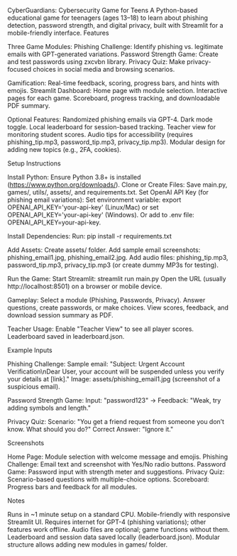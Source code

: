 CyberGuardians: Cybersecurity Game for Teens
A Python-based educational game for teenagers (ages 13–18) to learn about phishing detection, password strength, and digital privacy, built with Streamlit for a mobile-friendly interface.
Features

Three Game Modules:
Phishing Challenge: Identify phishing vs. legitimate emails with GPT-generated variations.
Password Strength Game: Create and test passwords using zxcvbn library.
Privacy Quiz: Make privacy-focused choices in social media and browsing scenarios.


Gamification: Real-time feedback, scoring, progress bars, and hints with emojis.
Streamlit Dashboard: 
Home page with module selection.
Interactive pages for each game.
Scoreboard, progress tracking, and downloadable PDF summary.


Optional Features:
Randomized phishing emails via GPT-4.
Dark mode toggle.
Local leaderboard for session-based tracking.
Teacher view for monitoring student scores.
Audio tips for accessibility (requires phishing_tip.mp3, password_tip.mp3, privacy_tip.mp3).
Modular design for adding new topics (e.g., 2FA, cookies).



Setup Instructions

Install Python: Ensure Python 3.8+ is installed (https://www.python.org/downloads/).
Clone or Create Files: Save main.py, games/, utils/, assets/, and requirements.txt.
Set OpenAI API Key (for phishing email variations):
Set environment variable: export OPENAI_API_KEY='your-api-key' (Linux/Mac) or set OPENAI_API_KEY='your-api-key' (Windows).
Or add to .env file: OPENAI_API_KEY=your-api-key.


Install Dependencies:
Run: pip install -r requirements.txt


Add Assets:
Create assets/ folder.
Add sample email screenshots: phishing_email1.jpg, phishing_email2.jpg.
Add audio files: phishing_tip.mp3, password_tip.mp3, privacy_tip.mp3 (or create dummy MP3s for testing).


Run the Game:
Start Streamlit: streamlit run main.py
Open the URL (usually http://localhost:8501) on a browser or mobile device.


Gameplay:
Select a module (Phishing, Passwords, Privacy).
Answer questions, create passwords, or make choices.
View scores, feedback, and download session summary as PDF.


Teacher Usage:
Enable "Teacher View" to see all player scores.
Leaderboard saved in leaderboard.json.



Example Inputs

Phishing Challenge:
Sample email: "Subject: Urgent Account Verification\nDear User, your account will be suspended unless you verify your details at [link]."
Image: assets/phishing_email1.jpg (screenshot of a suspicious email).


Password Strength Game:
Input: "password123" → Feedback: "Weak, try adding symbols and length."


Privacy Quiz:
Scenario: "You get a friend request from someone you don’t know. What should you do?"
Correct Answer: "Ignore it."



Screenshots

Home Page: Module selection with welcome message and emojis.
Phishing Challenge: Email text and screenshot with Yes/No radio buttons.
Password Game: Password input with strength meter and suggestions.
Privacy Quiz: Scenario-based questions with multiple-choice options.
Scoreboard: Progress bars and feedback for all modules.

Notes

Runs in ~1 minute setup on a standard CPU.
Mobile-friendly with responsive Streamlit UI.
Requires internet for GPT-4 (phishing variations); other features work offline.
Audio files are optional; game functions without them.
Leaderboard and session data saved locally (leaderboard.json).
Modular structure allows adding new modules in games/ folder.
